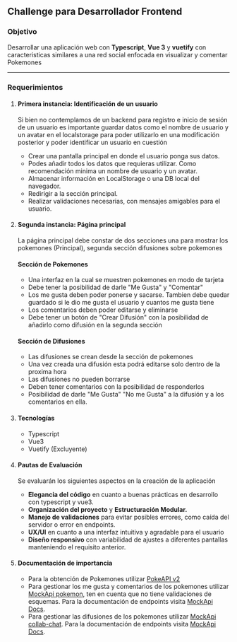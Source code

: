 <h2>Challenge para Desarrollador Frontend</h2>
<aside>
    <h3>Objetivo</h3>
    <p>
        Desarrollar una aplicación web con <strong>Typescript</strong>, <strong>Vue 3</strong> y <strong>vuetify</strong> con caracteristicas similares a una red social enfocada en visualizar y comentar Pokemones
    </p>
</aside>
<hr></hr>
<aside>
    <h3>Requerimientos</h3>
    <ol>
        <li>
            <h4>Primera instancia: Identificación de un usuario</h4>
            <p>Si bien no contemplamos de un backend para registro e inicio de sesión de un usuario es importante guardar datos como el nombre de usuario y un avatar en el localstorage para poder utilizarlo en una modificación posterior y poder identificar un usuario en cuestión</p>
            <ul>
                <li>Crear una pantalla principal en donde el usuario ponga sus datos.</li>
                <li>Podes añadir todos los datos que requieras utilizar. Como recomendación minima un nombre de usuario y un avatar.</li>
                <li>Almacenar información en LocalStorage o una DB local del navegador.</li>
                <li>Redirigir a la sección principal.</li>
                <li>Realizar validaciones necesarias, con mensajes amigables para el usuario.</li>
            </ul>
        </li>
        <li>
            <h4>Segunda instancia: Página principal</h4>
            <p>La página principal debe constar de dos secciones una para mostrar los pokemones (Principal), segunda sección difusiones sobre pokemones</p>
            <h4>Sección de Pokemones</h4>
            <ul>
                <li>Una interfaz en la cual se muestren pokemones en modo de tarjeta</li>
                <li>Debe tener la posibilidad de darle "Me Gusta" y "Comentar"</li>
                <li>Los me gusta deben poder ponerse y sacarse. Tambien debe quedar guardado si le dio me gusta el usuario y cuantos me gusta tiene</li>
                <li>Los comentarios deben poder editarse y eliminarse</li>
                <li>Debe tener un botón de "Crear Difusión" con la posibilidad de añadirlo como difusión en la segunda sección</li>
            </ul>
            <h4>Sección de Difusiones</h4>
            <ul>
                <li>Las difusiones se crean desde la sección de pokemones</li>
                <li>Una vez creada una difusión esta podrá editarse solo dentro de la proxima hora</li>
                <li>Las difusiones no pueden borrarse</li>
                <li>Deben tener comentarios con la posibilidad de responderlos</li>
                <li>Posibilidad de darle "Me Gusta" "No me Gusta" a la difusión y a los comentarios en ella.</li>
            </ul>
        </li>
        <li>
            <h4>Tecnologías</h4>
            <ul>
                <li>Typescript</li>
                <li>Vue3</li>
                <li>Vuetify (Excluyente)</li>
            </ul>
        </li>
        <li>
            <h4>Pautas de Evaluación</h4>
            <p>Se evaluarán los siguientes aspectos en la creación de la aplicación</p>
            <ul>
                <li>
                    <strong>Elegancia del código</strong> en cuanto a buenas prácticas en desarrollo con typescript y vue3.
                </li>
                <li>
                    <strong>Organización del proyecto</strong> y <strong>Estructuración Modular.</strong>
                </li>
                <li>
                    <strong>Manejo de validaciones</strong> para evitar posibles errores, como caída del servidor o error en endpoints.
                </li>
                <li>
                    <strong>UX/UI</strong> en cuanto a una interfaz intuitiva y agradable para el usuario
                </li>
                <li>
                    <strong>Diseño responsivo</strong> con variabilidad de ajustes a diferentes pantallas manteniendo el requisito anterior.
                </li>
            </ul>
        </li>
        <li>
            <h4>Documentación de importancia</h4>
            <ul>
                <li>
                    Para la obtención de Pokemones utilizar <a href="https://pokeapi.co/">PokeAPI v2</a>
                </li>
                <li>
                    Para gestionar los me gusta y comentarios de los pokemones utilizar
                    <a href="https://67d81f029d5e3a10152d7c98.mockapi.io/api/v1/pokemon">MockApi pokemon</a>, ten en cuenta que no tiene validaciones de esquemas. Para la documentación de endpoints visita <a href="https://github.com/mockapi-io/docs/wiki/Quick-start-guide">MockApi Docs</a>.
                </li>
                <li>
                    Para gestionar las difusiones de los pokemones utilizar <a href="https://67d81f029d5e3a10152d7c98.mockapi.io/api/v1/collab-chat">MockApi collab-chat</a>. Para la documentación de endpoints visita <a href="https://github.com/mockapi-io/docs/wiki/Quick-start-guide">MockApi Docs</a>.
                </li>
            </ul>
        </li>
    </ol>
</aside>